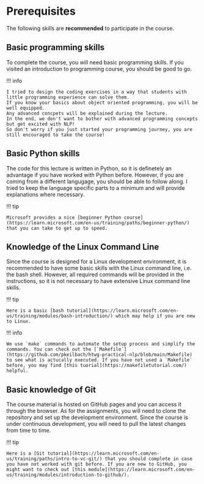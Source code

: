 # Prerequisites

The following skills are **recommended** to participate in the course.

## Basic programming skills

To complete the course, you will need basic programming skills.
If you visited an introduction to programming course, you should be good to go.

!!! info

    I tried to design the coding exercises in a way that students with little programming experience can solve them.
    If you know your basics about object oriented programming, you will be well equipped.
    Any advanced concpets will be explained during the lecture.
    In the end, we don't want to bother with advanced programming concepts but get excited with NLP!
    So don't worry if you just started your programming journey, you are still encouraged to take the course!

## Basic Python skills

The code for this lecture is written in Python, so it is definetely an advantage if you have worked with Python before.
However, if you are coming from a different langugage, you should be able to follow along.
I tried to keep the language specific parts to a minimum and will provide explanations where necessary.

!!! tip

    Microsoft provides a nice [beginner Python course](https://learn.microsoft.com/en-us/training/paths/beginner-python/) that you can take to get up to speed.

## Knowledge of the Linux Command Line

Since the course is designed for a Linux development environment, it is recommended to have some basic skills with the Linux command line, i.e. the bash shell.
However, all required commands will be provided in the instructions, so it is not necessary to have extensive Linux command line skills.

!!! tip

    Here is a basic [bash tutorial](https://learn.microsoft.com/en-us/training/modules/bash-introduction/) which may help if you are new to Linux.

!!! info

    We use `make` commands to automate the setup process and simplify the commands. You can check out the [`Makefile`](https://github.com/pkeilbach/htwg-practical-nlp/blob/main/Makefile) to see what is actucally executed. If you have not used a `Makefile` before, you may find [this tuorial](https://makefiletutorial.com/) helpful.

## Basic knowledge of Git

The course material is hosted on GitHub pages and you can access it through the browser.
As for the assignments, you will need to clone the repository and set up the development environment.
Since the course is under continuous development, you will need to pull the latest changes from time to time.

!!! tip

    Here is a [Git tutorial](https://learn.microsoft.com/en-us/training/paths/intro-to-vc-git/) that you should complete in case you have not worked with git before. If you are new to GitHub, you might want to check out [this module](https://learn.microsoft.com/en-us/training/modules/introduction-to-github/).

